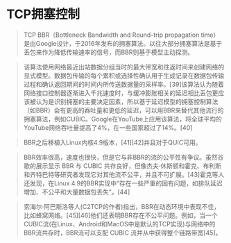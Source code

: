 # TCP拥塞控制


> TCP BBR（Bottleneck Bandwidth and Round-trip propagation time）是由Google设计，于2016年发布的拥塞算法。以往大部分拥塞算法是基于丢包来作为降低传输速率的信号，而BBR则基于模型主动探测。

> 该算法使用网络最近出站数据分组当时的最大带宽和往返时间来创建网络的显式模型。数据包传输的每个累积或选择性确认用于生成记录在数据包传输过程和确认返回期间的时间内所传送数据量的采样率。[39]该算法认为随着网络接口控制器逐渐进入千兆速度时，与缓冲膨胀相关的延迟相比丢包更应该被认为是识别拥塞的主要决定因素，所以基于延迟模型的拥塞控制算法（如BBR）会有更高的吞吐量和更低的延迟，可以用BBR来替代其他流行的拥塞算法，例如CUBIC。Google在YouTube上应用该算法，将全球平均的YouTube网络吞吐量提高了4%，在一些国家超过了14%。[40]

> BBR之后移植入Linux内核4.9版本，[41][42]并且对于QUIC可用。

> BBR效率很高，速度也很快，但是它与非BBR的流的公平性有争议。虽然谷歌的展示显示 BBR 与 CUBIC 共存良好，但像杰夫·休斯顿和霍克、布利斯和齐特巴特等研究者发现它对其他流不公平，并且不可扩展。[43]霍克等人还发现，在Linux 4.9的BBR实现中“存在一些严重的固有问题，如排队延迟增加、不公平和大量数据包丢失”。[44]

> 索海尔·阿巴斯洛等人(C2TCP的作者)指出，BBR在动态环境中表现不佳，比如蜂窝网络。[45][46]他们还表明BBR存在不公平问题。例如，当一个CUBIC流(在Linux、Android和MacOS中是默认的TCP实现)与网络中的BBR流共存时，BBR流可以支配 CUBIC 流并从中获得整个链路带宽[45]。





